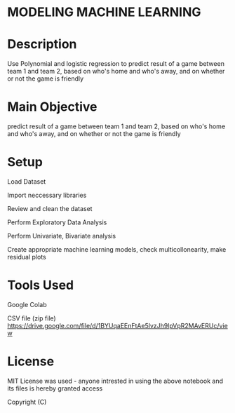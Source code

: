 # MODELING MACHINE LEARNING

# Description #

Use Polynomial and logistic regression to predict result of a game between team 1 and team 2, based on who's home and who's away, and on whether or not the game is friendly

# Main Objective #

 predict result of a game between team 1 and team 2, based on who's home and who's away, and on whether or not the game is friendly

# Setup #

Load Dataset 

Import neccessary libraries

Review and clean the dataset

Perform Exploratory Data Analysis

Perform Univariate, Bivariate analysis

Create appropriate machine learning models, check multicollonearity, make residual plots

# Tools Used #

Google Colab

CSV file (zip file) https://drive.google.com/file/d/1BYUqaEEnFtAe5lvzJh9lpVpR2MAvERUc/view

# License #

MIT License was used - anyone intrested in using the above notebook and its files is hereby granted access

Copyright (C)
